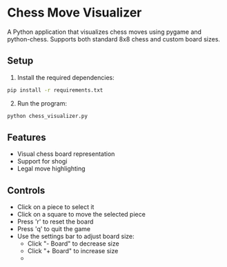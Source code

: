 # Chess Move Visualizer

A Python application that visualizes chess moves using pygame and python-chess. Supports both standard 8x8 chess and custom board sizes.

## Setup

1. Install the required dependencies:
```bash
pip install -r requirements.txt
```

2. Run the program:
```bash
python chess_visualizer.py
```

## Features
- Visual chess board representation
- Support for shogi
- Legal move highlighting

## Controls
- Click on a piece to select it
- Click on a square to move the selected piece
- Press 'r' to reset the board
- Press 'q' to quit the game
- Use the settings bar to adjust board size:
  - Click "- Board" to decrease size
  - Click "+ Board" to increase size
  - 

